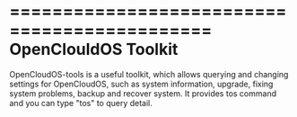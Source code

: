 =============================================
          OpenClouldOS Toolkit
=============================================
OpenCloudOS-tools is a useful toolkit, which allows querying and changing settings for OpenCloudOS, such as system information, upgrade, fixing system problems, backup and recover system. 
It provides tos command and you can type "tos" to query detail.
